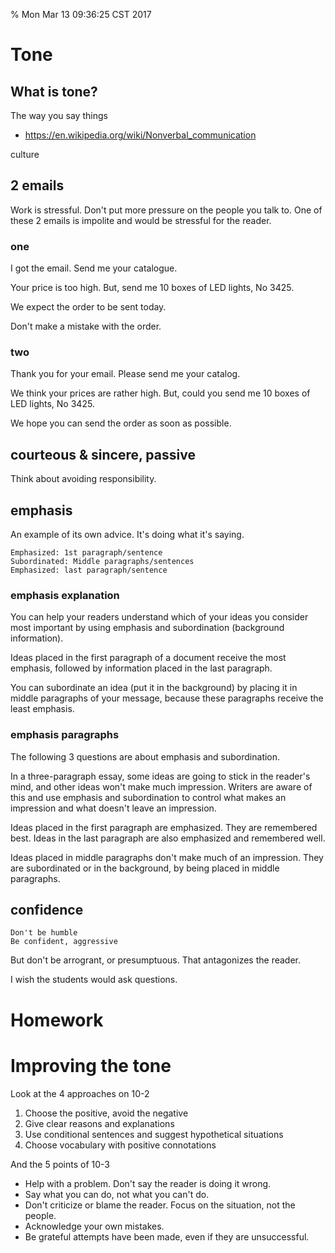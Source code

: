 % Mon Mar 13 09:36:25 CST 2017

# Tone

## What is tone?

The way you say things

- [https://en.wikipedia.org/wiki/Nonverbal_communication ](https://en.wikipedia.org/wiki/Nonverbal_communication)


culture

## 2 emails

Work is stressful. Don't put more pressure on the people you talk to. One of these 2 emails is impolite and would be stressful for the reader.

### one

I got the email. Send me your catalogue.

Your price is too high.
But, send me 10 boxes of LED lights, No 3425.

We expect the order to be sent today.

Don't make a mistake with the order.

### two

Thank you for your email. Please send me your catalog.

We think your prices are rather high.
But, could you send me 10 boxes of LED lights, No 3425.

We hope you can send the order as soon as possible.

## courteous & sincere, passive

Think about avoiding responsibility.

## emphasis

An example of its own advice. It's doing what it's saying.

	Emphasized: 1st paragraph/sentence
	Subordinated: Middle paragraphs/sentences
	Emphasized: last paragraph/sentence

### emphasis explanation

You can help your readers understand which of your ideas you consider most important by using emphasis and subordination (background information).

Ideas placed in the first paragraph of a document receive the most emphasis, followed by information placed in the last paragraph.

You can subordinate an idea (put it in the background) by placing it in middle paragraphs of your message, because these paragraphs receive the least emphasis.

### emphasis paragraphs

The following 3 questions are about emphasis and subordination.

In a three-paragraph essay, some ideas are going to stick in the reader's mind, and other ideas won't make much impression. Writers are aware of this and use emphasis and subordination to control what makes an impression and what doesn't leave an impression.

Ideas placed in the first paragraph are emphasized. They are remembered best. Ideas in the last paragraph are also emphasized and remembered well.

Ideas placed in middle paragraphs don't make much of an impression. They are subordinated or in the background, by being placed in middle paragraphs.

## confidence

	Don't be humble
	Be confident, aggressive

But don't be arrogrant, or presumptuous. That antagonizes the reader.

I wish the students would ask questions.

# Homework

# Improving the tone

Look at the 4 approaches on 10-2

1. Choose the positive, avoid the negative
2. Give clear reasons and explanations
3. Use conditional sentences and suggest hypothetical situations
4. Choose vocabulary with positive connotations

And the 5 points of 10-3

- Help with a problem. Don't say the reader is doing it wrong.
- Say what you can do, not what you can't do.
- Don't criticize or blame the reader. Focus on the situation, not the people.
- Acknowledge your own mistakes.
- Be grateful attempts have been made, even if they are unsuccessful.
